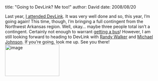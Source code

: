 
title: "Going to DevLink? Me too!"
author: David
date: 2008/08/20

Last year, [I attended DevLink](http://www.mohundro.com/blog/2007/10/17/devLink2007Recap.aspx). It was very well done and so, this year, I’m going again! 
This time, though, I’m bringing a full contingent from the Northwest Arkansas region. Well, okay… maybe three people total isn’t a contingent. Certainly not enough to warrant [getting a bus](http://devlink.net/TravelInfo/RidethedevLinkBus/tabid/116/Default.aspx)! However, I am still looking forward to heading to DevLink with [Randy Walker](http://www.mysoftwarestartup.com/) and [Michael Johnson](http://michaelcodes.net/). 
If you’re going, look me up. See you there! 
[<img title="image" style="border-right: 0px; border-top: 0px; border-left: 0px; border-bottom: 0px" height="105" alt="image" src="http://www.mohundro.com/blog/content/binary/WindowsLiveWriter/GoingtoDevLinkMetoo_12A69/image_3.png" width="179" border="0">](http://devlink.net/)
